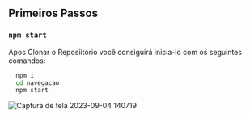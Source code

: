 ## Primeiros Passos

### `npm start`
Apos Clonar o Reposiitório você consiguirá inicia-lo com os seguintes comandos:
```bash
  npm i
  cd navegacao
  npm start
```
![Captura de tela 2023-09-04 140719](https://github.com/Lukas656/Navegacao-react-router/assets/72577273/6eeae1f8-e641-4637-b818-74da49bd806f)

